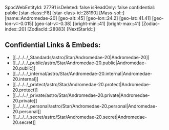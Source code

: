 ﻿---
location: [41.41,-24.2,45]
type: Star
tags:
- astro/Star

---
SpocWebEntityId: 27791
isDeleted: false
isReadOnly: false
confidential: public
[star-class::F8]
[star-class-id::28190]
[Mass-sol::]
[name::Andromedae-20]
[geo-alt::45]
[geo-lon::24.2]
[geo-lat::41.41]
[geo-lon-v::-0.015]
[geo-lat-v::-0.38]
[bright-min::41]
[bright-max::41]
[Zodiac-index::20]
[ZodiacId::28083]
[NextStarId::]



## Confidential Links & Embeds: 
- [[../../../_Standards/astro/Star/Andromedae-20|Andromedae-20]] 
- [[../../../_public/astro/Star/Andromedae-20.public|Andromedae-20.public]] 
- [[../../../_internal/astro/Star/Andromedae-20.internal|Andromedae-20.internal]] 
- [[../../../_protect/astro/Star/Andromedae-20.protect|Andromedae-20.protect]] 
- [[../../../_private/astro/Star/Andromedae-20.private|Andromedae-20.private]] 
- [[../../../_personal/astro/Star/Andromedae-20.personal|Andromedae-20.personal]] 
- [[../../../_secret/astro/Star/Andromedae-20.secret|Andromedae-20.secret]]

